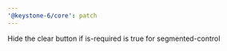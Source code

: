 ```yaml
---
'@keystone-6/core': patch
---
```


Hide the clear button if is-required is true for segmented-control
